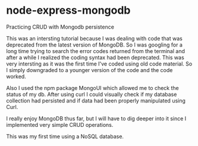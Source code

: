 # node-express-mongodb

Practicing CRUD with Mongodb persistence

This was an intersting tutorial because I was dealing with code that was deprecated from the latest version of MongoDB. So I was googling for a long time trying to search the error codes returned from the terminal and after a while I realized the coding syntax had been deprecated. This was very intersting as it was the first time I've coded using old code material. So I simply downgraded to a younger version of the code and the code worked.

Also I used the npm package MongoUI which allowed me to check the status of my db. After using curl I could visually check if my database collection had persisted and if data had been properly manipulated using Curl.

I really enjoy MongoDB thus far, but I will have to dig deeper into it since I implemented very simple CRUD operations.

This was my first time using a NoSQL database.